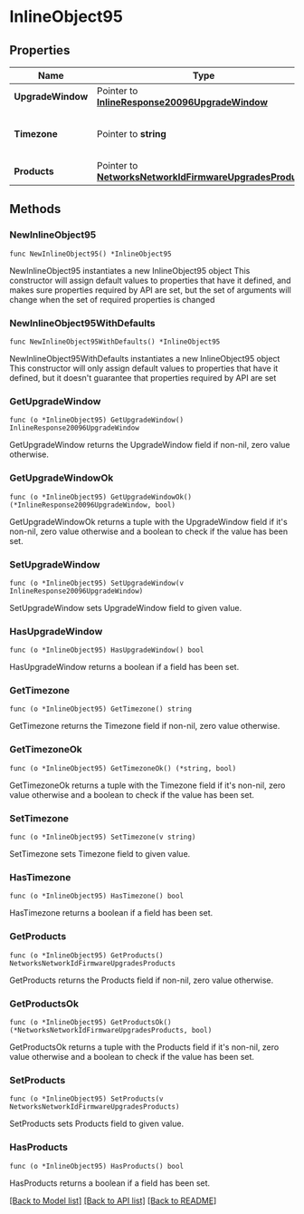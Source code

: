 # InlineObject95

## Properties

Name | Type | Description | Notes
------------ | ------------- | ------------- | -------------
**UpgradeWindow** | Pointer to [**InlineResponse20096UpgradeWindow**](InlineResponse20096UpgradeWindow.md) |  | [optional] 
**Timezone** | Pointer to **string** | The timezone for the network | [optional] 
**Products** | Pointer to [**NetworksNetworkIdFirmwareUpgradesProducts**](NetworksNetworkIdFirmwareUpgradesProducts.md) |  | [optional] 

## Methods

### NewInlineObject95

`func NewInlineObject95() *InlineObject95`

NewInlineObject95 instantiates a new InlineObject95 object
This constructor will assign default values to properties that have it defined,
and makes sure properties required by API are set, but the set of arguments
will change when the set of required properties is changed

### NewInlineObject95WithDefaults

`func NewInlineObject95WithDefaults() *InlineObject95`

NewInlineObject95WithDefaults instantiates a new InlineObject95 object
This constructor will only assign default values to properties that have it defined,
but it doesn't guarantee that properties required by API are set

### GetUpgradeWindow

`func (o *InlineObject95) GetUpgradeWindow() InlineResponse20096UpgradeWindow`

GetUpgradeWindow returns the UpgradeWindow field if non-nil, zero value otherwise.

### GetUpgradeWindowOk

`func (o *InlineObject95) GetUpgradeWindowOk() (*InlineResponse20096UpgradeWindow, bool)`

GetUpgradeWindowOk returns a tuple with the UpgradeWindow field if it's non-nil, zero value otherwise
and a boolean to check if the value has been set.

### SetUpgradeWindow

`func (o *InlineObject95) SetUpgradeWindow(v InlineResponse20096UpgradeWindow)`

SetUpgradeWindow sets UpgradeWindow field to given value.

### HasUpgradeWindow

`func (o *InlineObject95) HasUpgradeWindow() bool`

HasUpgradeWindow returns a boolean if a field has been set.

### GetTimezone

`func (o *InlineObject95) GetTimezone() string`

GetTimezone returns the Timezone field if non-nil, zero value otherwise.

### GetTimezoneOk

`func (o *InlineObject95) GetTimezoneOk() (*string, bool)`

GetTimezoneOk returns a tuple with the Timezone field if it's non-nil, zero value otherwise
and a boolean to check if the value has been set.

### SetTimezone

`func (o *InlineObject95) SetTimezone(v string)`

SetTimezone sets Timezone field to given value.

### HasTimezone

`func (o *InlineObject95) HasTimezone() bool`

HasTimezone returns a boolean if a field has been set.

### GetProducts

`func (o *InlineObject95) GetProducts() NetworksNetworkIdFirmwareUpgradesProducts`

GetProducts returns the Products field if non-nil, zero value otherwise.

### GetProductsOk

`func (o *InlineObject95) GetProductsOk() (*NetworksNetworkIdFirmwareUpgradesProducts, bool)`

GetProductsOk returns a tuple with the Products field if it's non-nil, zero value otherwise
and a boolean to check if the value has been set.

### SetProducts

`func (o *InlineObject95) SetProducts(v NetworksNetworkIdFirmwareUpgradesProducts)`

SetProducts sets Products field to given value.

### HasProducts

`func (o *InlineObject95) HasProducts() bool`

HasProducts returns a boolean if a field has been set.


[[Back to Model list]](../README.md#documentation-for-models) [[Back to API list]](../README.md#documentation-for-api-endpoints) [[Back to README]](../README.md)


